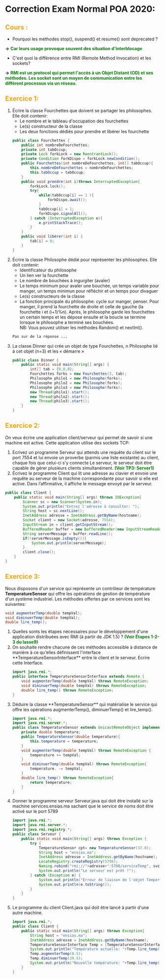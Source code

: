 # Correction Exam Normal POA 2020:
## <span style="color:orange">Cours :</span>
- Pourquoi les méthodes stop(), suspend() et resume() sont deprecated ?

**->** <span style="color:green"><strong>Car leurs usage provoque souvent des situation d'interblocage</strong></span>
- C'est quoi la différence entre RMI (Remote Method Invocation) et les sockets?

**->** <span style="color:green"><strong>RMI est un protocol qui permet l'accès à un Objet Distant (OD) et ses méthodes. Les socket sont un moyen de communication entre les différent processus via un réseau.</strong></span>

## <span style="color:orange">Exercice 1:</span>
<ol><li>Écrire la classe Fourchettes que doivent se partager les philosophes. Elle doit contenir:
    <ul type="">
    <li>Le nombre et le tableau d'occupation des fourchettes</li>
    <li>Le(s) constructeur de la classe</li>
    <li>Les deux fonctions dédiés pour prendre et libérer les fourchette</li>
    </ul>

```java
public class Fourchettes {
    public int nombreDeFourchettes;
    private int tabOccup;
    private Lock forkLock = new ReentrantLock();
    private Condition forkDispo = forkLock.newCondition();
    public Fourchettes(int nombreDeFourchettes, int[] tabOccup){
        this.nombreDeFourchettes = nombreDeFourchettes;
        this.tabOccup = tabOccup;
    }
    public void prendre(int i)throws InterruptedException{
        forkLock.lock();
        try{
            while(tabOccup[i] == 1 ){
                forkDispo.await();
            }
            tabOccup[i] = 1;
            forkDispo.signalAll();
        } catch (InterruptedException e){
            e.printStackTrace();
        }
    }
    public void libérer(int i) { 
        tab[i] = 0;
    }
}
```

</li>
<li> Écrire la classe Philosophe dédié pour représenter les philosophes. Elle doit contenir:
    <ul type="">
    <li>Identificateur du philosophe</li>
    <li>Un lien ver la fourchette</li>
    <li>Le nombre de bouchées à ingurgiter (avaler)</li>
    <li>Le temps minimum pour avaler une bouchée, un temps variable pour manger, un temps minimun pour réfléchir et un temps pour divaguer</li>
    <li>Le(s) constructeurs de la classe</li>
    <li>La fonction principale du philosophe: cycle sur manger, penser. Pour manger, il prend la fourchette de droite et celle de gauche (la fourchette i et (i+1)%n). Après, le philosophe garde les fourchettes un certain temps et les dépose ensuite et la boucle se termine lorsque le philosophe a terminé ses bouchées.<br>NB: Vous pouvez utiliser les méthodes Random() et nextInt().</li>
    </ul>

```java
Pas sur de la réponse ...
```

</li>
<li>La classe Dinner qui crée un objet de type Fourchettes, n Philosophe lié à cet objet (n=3) et les « démarre »

```java
public class Dinner {
    public static void main(String[] args) {
        int[] tab = {0,0,0};
        Fourchettes forks = new Fourchettes(3, tab);
        Philosophe philo1 = new Philosophe(forks);
        Philosophe philo2 = new Philosophe(forks);
        Philosophe philo3 = new Philosophe(forks);
        new Thread(philo1).start();
        new Thread(philo2).start();
        new Thread(philo3).start();
    }
}
```
</li>
</ol>

## <span style="color:orange">Exercice 2:</span>
On veux écrire une application client/serveur qui permet de savoir si une machine est active. Cette application utilise des sockets TCP:
1. Ecrivez un programme Serveur qui attends une requête du client sur le port 7554 et lui envoie un proverbe (parmis une liste existante) au client, chaque fois que celui-ci s'y connecte Le serveur, le serveur doit être capable de gérer plusieurs clients simultanément. <span style="color:green"><strong>(Voir TP3: Server1)</strong></span>
1. Écrivez le programme Client qui lit une adresse au clavier et envoie une requête au serveur de la machine correspondante pour savoir si elle est active. Dans l’affirmative, il affiche le message envoyé par le serveur.
```java
public class Client {
    public static void main(String[] args) throws IOException{
        Scanner sc = new Scanner(System.in);
        System.out.println("Entrez l'adresse à consulter: ");
        String host = sc.nextLine();
        InetAddress adresse = InetAddress.getByName(hostname);
        Socket client = new Socket(adresse, 7554);
        InputStream in = client.getInputStream();
        BufferedReader buffer = new BufferedReader(new InputStreamReader(in));
        String serverMessage = buffer.readLine();
        if(!serverMessage.isEmpty()){
            System.out.println(serverMessage);
        }
        client.close();
    }
}
```
## <span style="color:orange">Exercice 3:</span>
Nous disposons d'un service qui représente un contrôleur de température **TemperatureSensor** qui offre les opérations de gestion de température d'un système industriel. Les méthodes offertes par ce services sont les suivantes:
```java
void augmenterTemp(double tempVal);
void diminuerTemp(double tempVal);
double lire_temp();
```
<ol>
<li>Quelles sonts les étapes nécessaires pour le développement d'une application distribuées avec RMI (à partir de JDK 1.5) ?
<span style="color:green"><strong>(Voir Étapes 1-2-3 du lasse9)</strong></span>

<li>On souhaite rendre chacune de ces méthodes accessible à distance de manière à ce qu'elles définissent l'interface **TemperatureSensorInterface** entre le client et le serveur. Ecrire cette Interface.

```java
import java.rmi.*;
public interface TemperatureSensorInterface extends Remote {
    void augmenterTemp(double tempVal) throws RemoteException;
    void diminuerTemp(double tempVal) throws RemoteException;
    double lire_temp() throws RemoteException;
}
```
</li>
<li>Déduire la classe **TemperatureSensor** qui matérialise le service qui offre les opérations augmenterTemp(), diminuerTemp() et lire_temp().

```java
import java.rmi.*;
import java.rmi.server.*;
public class TemperatureSensor extends UnicastRemoteObject implements  TemperatureSensorInterface {
    private double temperature;
    public TemperatureSensor(double temperature){
        this.temperature = temperature;
    }
    void augmenterTemp(double tempVal) throws RemoteException {
        temperature += tempVal;
    }
    void diminuerTemp(double tempVal) throws RemoteException{
        temperature. -= tempVal;
    }
    double lire_temp() throws RemoteException{
        return temperature;
    }
}
```
</li>
<li>Donner le programme serveur Serveur.java qui doit être installé sur la machine services.ensias.ma sachant que le service de noms doit être activé sur le port 5789

```java
import java.rmi.*;
import java.rmi.server.*;
import java.rmi.registry.*;
public class Serveur {
    public static void main(String[] args) throws Exception {
        try {
            TemperatureSensor cpt= new TemperatureSensor(37.0);
            String host = "ensias.ma";
            InetAddress adresse = InetAddress.getByName(hostname);
            LocateRegistry.createRegistry(5798);
            Naming.rebind("rmi://"+adresse+":5798/serviceTemp", svc);
            System.out.println("Le serveur est prêt !");
        } catch (Exception e) {
            System.out.println("Erreur de liaison de l'objet TemperatureSensor");
            System.out.println(e.toString());
        }
    }
}
```
</li>
<li>
Le programme du client Client.java qui doit être lancé à partir d'une autre machine.

```java
import java.rmi.*;
public class Client {
    public static void main(String[] args) throws Exception{
        String host = "ensias.ma";
        InetAddress adresse = InetAddress.getByName(hostname);
        TemperatureSensorInterface Temp = (TemperatureSensorInterface) Naming.lookup("rmi://"+adresse+":5798/serviceTemp");
        System.out.println("Température actuelle: "+Temp.lire_temp());
        Temp.augmenterTemp(0.5);
        Temp.diminuerTemp(19.5);
        System.out.println("Nouvelle température: "+Temp.lire_temp());
    }
}
```
</li>
</ol>

